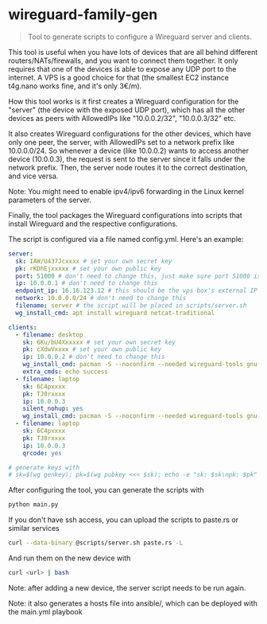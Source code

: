 # wireguard-family-gen

> Tool to generate scripts to configure a Wireguard server and clients.

This tool is useful when you have lots of devices that are all behind different routers/NATs/firewalls, and you want to connect them together. It only requires that one of the devices is able to expose any UDP port to the internet. A VPS is a good choice for that (the smallest EC2 instance t4g.nano works fine, and it's only 3€/m).

How this tool works is it first creates a Wireguard configuration for the "server" (the device with the exposed UDP port), which has all the other devices as peers with AllowedIPs like "10.0.0.2/32", "10.0.0.3/32" etc.

It also creates Wireguard configurations for the other devices, which have only one peer, the server, with AllowedIPs set to a network prefix like 10.0.0.0/24. So whenever a device (like 10.0.0.2) wants to access another device (10.0.0.3), the request is sent to the server since it falls under the network prefix. Then, the server node routes it to the correct destination, and vice versa.

Note: You might need to enable ipv4/ipv6 forwarding in the Linux kernel parameters of the server.

Finally, the tool packages the Wireguard configurations into scripts that install Wireguard and the respective configurations.

The script is configured via a file named config.yml. Here's an example:

```yml
server:
  sk: IAW/U437Jcxxxx # set your own secret key
  pk: rKDhEjxxxxx # set your own public key
  port: 51000 # don't need to change this, just make sure port 51000 is unblocked on the vps
  ip: 10.0.0.1 # don't need to change this
  endpoint_ip: 16.16.123.12 # this should be the vps box's external IP
  network: 10.0.0.0/24 # don't need to change this
  filename: server # the script will be placed in scripts/server.sh
  wg_install_cmd: apt install wireguard netcat-traditional

clients:
  - filename: desktop
    sk: 6Ku/bU4Xxxxxx # set your own secret key
    pk: cXdwVxxxx # set your own public key
    ip: 10.0.0.2 # don't need to change this
    wg_install_cmd: pacman -S --noconfirm --needed wireguard-tools gnu-netcat
	extra_cmds: echo success
  - filename: laptop
    sk: 6C4pxxxx
    pk: TJ0rxxxx
    ip: 10.0.0.3
	silent_nohup: yes
    wg_install_cmd: pacman -S --noconfirm --needed wireguard-tools gnu-netcat
  - filename: laptop
    sk: 6C4pxxxx
    pk: TJ0rxxxx
    ip: 10.0.0.3
    qrcode: yes

# generate keys with
# sk=$(wg genkey); pk=$(wg pubkey <<< $sk); echo -e "sk: $sk\npk: $pk"
```

After configuring the tool, you can generate the scripts with

```bash
python main.py
```

If you don't have ssh access, you can upload the scripts to paste.rs or similar services

```bash
curl --data-binary @scripts/server.sh paste.rs -L
```

And run them on the new device with

```bash
curl <url> | bash
```

Note: after adding a new device, the server script needs to be run again.

Note: it also generates a hosts file into ansible/, which can be deployed with the main.yml playbook
